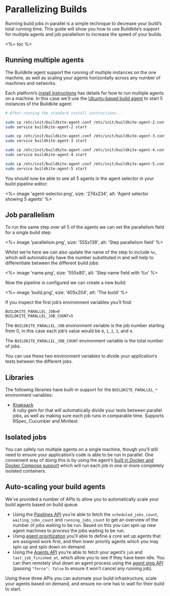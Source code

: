 # Parallelizing Builds

Running build jobs in parallel is a simple technique to decrease your build’s total running time. This guide will show you how to use Buildkite’s support for multiple agents and job parallelism to increase the speed of your builds.

<%= toc %>

## Running multiple agents

The Buildkite agent support the running of multiple instances on the one machine, as well as scaling your agents horizontally across any number of machines and networks.

Each platform’s [install instructions](/docs/agent/installation) has details for how to run multiple agents on a machine. In this case we'll use the [Ubuntu-based build agent](/docs/agent/ubuntu) to start 5 instances of the Buildkite agent:

```bash
# After running the standard install instructions...

sudo cp /etc/init/buildkite-agent.conf /etc/init/buildkite-agent-2.conf
sudo service buildkite-agent-2 start

sudo cp /etc/init/buildkite-agent.conf /etc/init/buildkite-agent-3.conf
sudo service buildkite-agent-3 start

sudo cp /etc/init/buildkite-agent.conf /etc/init/buildkite-agent-4.conf
sudo service buildkite-agent-4 start

sudo cp /etc/init/buildkite-agent.conf /etc/init/buildkite-agent-5.conf
sudo service buildkite-agent-5 start
```

You should now be able to see all 5 agents in the agent selector in your build pipeline editor:

<%= image 'agent-selector.png', size: '274x234', alt: 'Agent selector showing 5 agents' %>

## Job parallelism

To run the same step over all 5 of the agents we can set the parallelism field for a single build step:

<%= image 'parallelism.png', size: '555x138', alt: 'Step parallelism field' %>

Whilst we’re here we can also update the name of the step to include `%n`, which will automatically have the number substituted in and will help to differentiate between the different build jobs:

<%= image 'name.png', size: '555x80', alt: 'Step name field with %n' %>

Now the pipeline is configured we can create a new build:

<%= image 'build.png', size: '405x204', alt: 'The build' %>

If you inspect the first job’s environment variables you’ll find:

```
BUILDKITE_PARALLEL_JOB=0
BUILDKITE_PARALLEL_JOB_COUNT=5
```

The `BUILDKITE_PARALLEL_JOB` environment variable is the job number starting from 0, in this case each job’s value would be `0`, `1`, `2`, `3`, and `4`.

The `BUILDKITE_PARALLEL_JOB_COUNT` environment variable is the total number of jobs.

You can use these two environment variables to divide your application’s tests between the different jobs.

## Libraries

The following libraries have built-in support for the `BUILDKITE_PARALLEL_*` environment variables:

* [Knapsack](https://github.com/ArturT/knapsack)
<br>A ruby gem for that will automatically divide your tests between parallel jobs, as well as making sure each job runs in comparable time. Supports RSpec, Cucumber and Minitest.

## Isolated jobs

You can safely run multiple agents on a single machine, though you’ll still need to ensure your application’s code is able to be run in parallel. One convenient way of doing this is by using the agent’s [built in Docker and Docker Compose support](docker-containerized-builds) which will run each job in one or more completely isolated containers.

## Auto-scaling your build agents

We've provided a number of APIs to allow you to automatically scale your build agents based on build queue.

* Using the [Pipelines API](/docs/api/pipelines) you’re able to fetch the `scheduled_jobs_count`, `waiting_jobs_count` and `running_jobs_count` to get an overview of the number of jobs waiting to be run. Based on this you can spin up new agent machines to process the jobs waiting to be run.
* Using [agent prioritization](/docs/agent/prioritization) you’ll able to define a core set up agents that are assigned work first, and then lower priority agents which you may spin up and spin down on demand.
* Using the [Agents API](docs/api/agents) you’re able to fetch your agent’s `job` and `last_job_finished_at`, which allow you to see if they have been idle. You can then remotely shut down an agent process using the [agent stop API](/docs/api/agents#stop-an-agent) (passing `"force": false` to ensure it won’t cancel any running job).

Using these three APIs you can automate your build infrastructure, scale your agents based on demand, and ensure no-one has to wait for their build to start.
